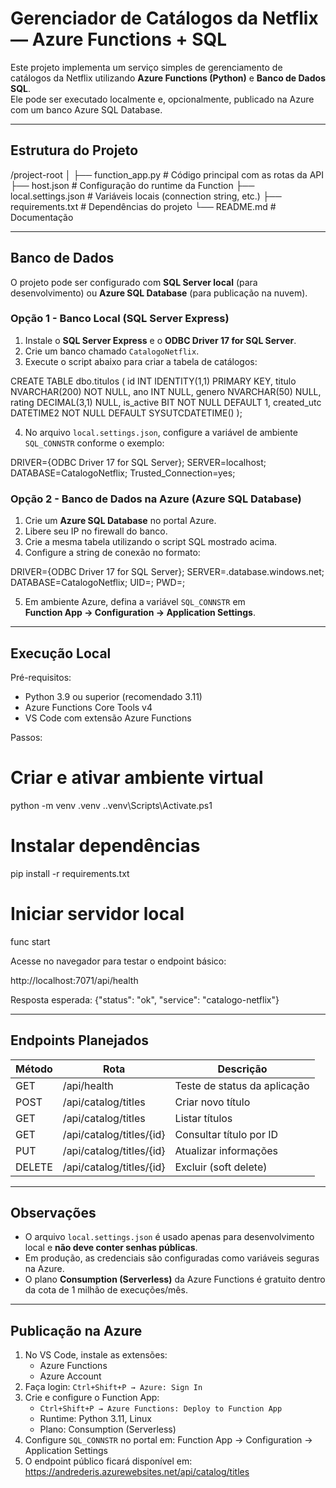 # Gerenciador de Catálogos da Netflix — Azure Functions + SQL

Este projeto implementa um serviço simples de gerenciamento de catálogos da Netflix utilizando **Azure Functions (Python)** e **Banco de Dados SQL**.  
Ele pode ser executado localmente e, opcionalmente, publicado na Azure com um banco Azure SQL Database.

---

## Estrutura do Projeto

/project-root
│
├── function_app.py          # Código principal com as rotas da API
├── host.json                # Configuração do runtime da Function
├── local.settings.json      # Variáveis locais (connection string, etc.)
├── requirements.txt         # Dependências do projeto
└── README.md                # Documentação

---

## Banco de Dados

O projeto pode ser configurado com **SQL Server local** (para desenvolvimento) ou **Azure SQL Database** (para publicação na nuvem).

### Opção 1 - Banco Local (SQL Server Express)

1. Instale o **SQL Server Express** e o **ODBC Driver 17 for SQL Server**.
2. Crie um banco chamado `CatalogoNetflix`.
3. Execute o script abaixo para criar a tabela de catálogos:

CREATE TABLE dbo.titulos (
  id INT IDENTITY(1,1) PRIMARY KEY,
  titulo NVARCHAR(200) NOT NULL,
  ano INT NULL,
  genero NVARCHAR(50) NULL,
  rating DECIMAL(3,1) NULL,
  is_active BIT NOT NULL DEFAULT 1,
  created_utc DATETIME2 NOT NULL DEFAULT SYSUTCDATETIME()
);

4. No arquivo `local.settings.json`, configure a variável de ambiente `SQL_CONNSTR` conforme o exemplo:

DRIVER={ODBC Driver 17 for SQL Server};
SERVER=localhost;
DATABASE=CatalogoNetflix;
Trusted_Connection=yes;

### Opção 2 - Banco de Dados na Azure (Azure SQL Database)

1. Crie um **Azure SQL Database** no portal Azure.
2. Libere seu IP no firewall do banco.
3. Crie a mesma tabela utilizando o script SQL mostrado acima.
4. Configure a string de conexão no formato:

DRIVER={ODBC Driver 17 for SQL Server};
SERVER=<seu-servidor>.database.windows.net;
DATABASE=CatalogoNetflix;
UID=<usuario>;
PWD=<senha>;

5. Em ambiente Azure, defina a variável `SQL_CONNSTR` em  
   **Function App → Configuration → Application Settings**.

---

## Execução Local

Pré-requisitos:
- Python 3.9 ou superior (recomendado 3.11)
- Azure Functions Core Tools v4
- VS Code com extensão Azure Functions

Passos:

# Criar e ativar ambiente virtual
python -m venv .venv
.\.venv\Scripts\Activate.ps1

# Instalar dependências
pip install -r requirements.txt

# Iniciar servidor local
func start

Acesse no navegador para testar o endpoint básico:

http://localhost:7071/api/health

Resposta esperada:
{"status": "ok", "service": "catalogo-netflix"}

---

## Endpoints Planejados

| Método | Rota                         | Descrição                     |
|--------|------------------------------|--------------------------------|
| GET    | /api/health                  | Teste de status da aplicação   |
| POST   | /api/catalog/titles          | Criar novo título              |
| GET    | /api/catalog/titles          | Listar títulos                 |
| GET    | /api/catalog/titles/{id}     | Consultar título por ID        |
| PUT    | /api/catalog/titles/{id}     | Atualizar informações          |
| DELETE | /api/catalog/titles/{id}     | Excluir (soft delete)          |

---

## Observações

- O arquivo `local.settings.json` é usado apenas para desenvolvimento local e **não deve conter senhas públicas**.
- Em produção, as credenciais são configuradas como variáveis seguras na Azure.
- O plano **Consumption (Serverless)** da Azure Functions é gratuito dentro da cota de 1 milhão de execuções/mês.

---

## Publicação na Azure

1. No VS Code, instale as extensões:
   - Azure Functions
   - Azure Account
2. Faça login: `Ctrl+Shift+P → Azure: Sign In`
3. Crie e configure o Function App:
   - `Ctrl+Shift+P → Azure Functions: Deploy to Function App`
   - Runtime: Python 3.11, Linux
   - Plano: Consumption (Serverless)
4. Configure `SQL_CONNSTR` no portal em:
   Function App → Configuration → Application Settings
5. O endpoint público ficará disponível em:
   https://andrederis.azurewebsites.net/api/catalog/titles